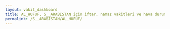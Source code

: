 ```yaml
---
layout: vakit_dashboard
title: AL_HUFUF, S__ARABISTAN için iftar, namaz vakitleri ve hava durumu - ilçe/eyalet seç
permalink: /S__ARABISTAN/AL_HUFUF/
---
```


<script type="text/javascript">
  var GLOBAL_COUNTRY = 'S__ARABISTAN';
  var GLOBAL_CITY = 'AL_HUFUF';
  var GLOBAL_STATE = '';
  var lat = 72;
  var lon = 21;
</script>
